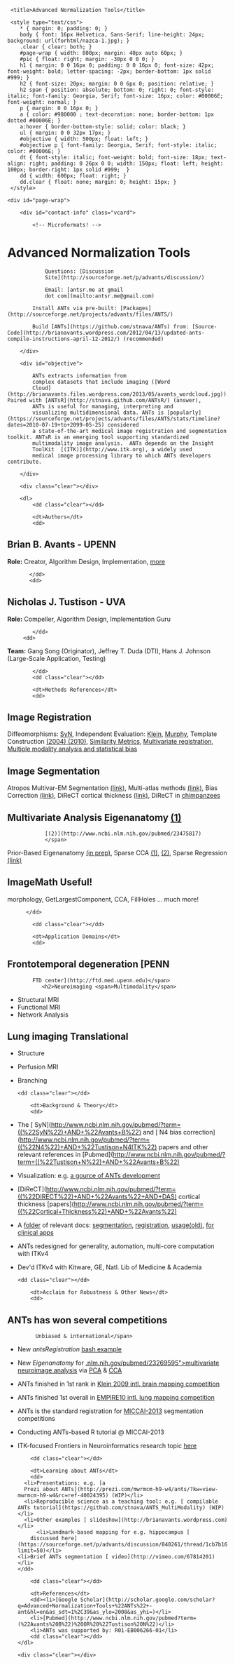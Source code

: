 <!DOCTYPE html PUBLIC "-//W3C//DTD XHTML 1.0 Strict//EN"
"http://www.w3.org/TR/xhtml1/DTD/xhtml1-strict.dtd">

<html xmlns="http://www.w3.org/1999/xhtml" xml:lang="en" lang="en">

<head>
     <meta http-equiv="Content-Type" content="text/html; charset=utf-8"/>

     <title>Advanced Normalization Tools</title>

     <style type="text/css">
        * { margin: 0; padding: 0; }
        body { font: 16px Helvetica, Sans-Serif; line-height: 24px; background: url(forhtml/nazca-1.jpg); }
        .clear { clear: both; }
        #page-wrap { width: 800px; margin: 40px auto 60px; }
        #pic { float: right; margin: -30px 0 0 0; }
        h1 { margin: 0 0 16px 0; padding: 0 0 16px 0; font-size: 42px; font-weight: bold; letter-spacing: -2px; border-bottom: 1px solid #999; }
        h2 { font-size: 20px; margin: 0 0 6px 0; position: relative; }
        h2 span { position: absolute; bottom: 0; right: 0; font-style: italic; font-family: Georgia, Serif; font-size: 16px; color: #00006E; font-weight: normal; }
        p { margin: 0 0 16px 0; }
        a { color: #980000 ; text-decoration: none; border-bottom: 1px dotted #00006E; }
        a:hover { border-bottom-style: solid; color: black; }
        ul { margin: 0 0 32px 17px; }
        #objective { width: 500px; float: left; }
        #objective p { font-family: Georgia, Serif; font-style: italic; color: #00006E; }
        dt { font-style: italic; font-weight: bold; font-size: 18px; text-align: right; padding: 0 26px 0 0; width: 150px; float: left; height: 100px; border-right: 1px solid #999;  }
        dd { width: 600px; float: right; }
        dd.clear { float: none; margin: 0; height: 15px; }
     </style>
</head>

<body>

    <div id="page-wrap">

        <div id="contact-info" class="vcard">

            <!-- Microformats! -->

# Advanced Normalization Tools

                Questions: [Discussion
                Site](http://sourceforge.net/p/advants/discussion/)

                Email: [antsr.me at gmail
                dot com](mailto:antsr.me@gmail.com)

	        Install ANTs via pre-built: [Packages](http://sourceforge.net/projects/advants/files/ANTS/)

	        Build [ANTs](https://github.com/stnava/ANTs) from: [Source-Code](http://brianavants.wordpress.com/2012/04/13/updated-ants-compile-instructions-april-12-2012/) (recommended)

        </div>

        <div id="objective">

            ANTs extracts information from
            complex datasets that include imaging ([Word
            Cloud](http://brianavants.files.wordpress.com/2013/05/avants_wordcloud.jpg)).  Paired with [ANTsR](http://stnava.github.com/ANTsR/) (answer),
            ANTs is useful for managing, interpreting and
            visualizing multidimensional data. ANTs is [popularly](https://sourceforge.net/projects/advants/files/ANTS/stats/timeline?dates=2010-07-19+to+2099-05-25) considered
            a state-of-the-art medical image registration and segmentation toolkit. ANTsR is an emerging tool supporting standardized
            multimodality image analysis.  ANTs depends on the Insight
            ToolKit  [(ITK)](http://www.itk.org), a widely used  
            medical image processing library to which ANTs developers contribute.

        </div>

        <div class="clear"></div>

        <dl>
            <dd class="clear"></dd>

            <dt>Authors</dt>
            <dd>

## Brian B. Avants - UPENN

**Role:** Creator, Algorithm Design,
            Implementation, [more](http://stnava.github.io/Resume/)

           </dd>
           <dd>

## Nicholas J. Tustison - UVA

**Role:** Compeller, Algorithm Design,
            Implementation Guru

            </dd>
	     <dd>

**Team:** Gang Song (Originator),
            Jeffrey T. Duda (DTI), Hans J. Johnson (Large-Scale
            Application, Testing)

            </dd>
            <dd class="clear"></dd>

            <dt>Methods References</dt>
            <dd>

## Image Registration

Diffeomorphisms: [SyN](http://www.ncbi.nlm.nih.gov/pubmed/17659998),
            Independent Evaluation: [Klein](http://www.ncbi.nlm.nih.gov/pubmed/19195496),
	      [Murphy](http://www.ncbi.nlm.nih.gov/pubmed/21632295),
	      Template Construction
	      [(2004)](http://www.ncbi.nlm.nih.gov/pubmed/15501083)[ (2010)](http://www.ncbi.nlm.nih.gov/pubmed/19818860),
	      [Similarity
            Metrics](http://www.ncbi.nlm.nih.gov/pubmed/20851191),
	      [Multivariate
            registration](http://www.ncbi.nlm.nih.gov/pubmed/18995188),
	      [Multiple
            modality analysis and statistical bias](http://www.ncbi.nlm.nih.gov/pubmed/23151955)

## Image Segmentation

Atropos Multivar-EM Segmentation [(link)](http://www.ncbi.nlm.nih.gov/pubmed/21373993),
            Multi-atlas methods [(link)](http://www.ncbi.nlm.nih.gov/pubmed/21237273N4), Bias
                Correction [(link)](http://www.ncbi.nlm.nih.gov/pubmed/20378467),
                DiReCT cortical thickness [(link)](http://www.ncbi.nlm.nih.gov/pubmed/19150502),
            DiReCT in
            [chimpanzees](http://www.ncbi.nlm.nih.gov/pubmed/23516289)

## Multivariate Analysis <span>Eigenanatomy [(1)](http://www.ncbi.nlm.nih.gov/pubmed/23286132)
                [(2)](http://www.ncbi.nlm.nih.gov/pubmed/23475817)
                </span>

Prior-Based Eigenanatomy [(in
                prep)](http://www.ncbi.nlm.nih.gov/pubmed/?),
                Sparse CCA [(1)](http://www.ncbi.nlm.nih.gov/pubmed/20083207),
	      [(2)](http://www.ncbi.nlm.nih.gov/pubmed/20879247),
                Sparse Regression [(link)](http://link.springer.com/chapter/10.1007%2F978-3-642-38868-2_8)

## ImageMath <span>Useful!</span>

morphology, GetLargestComponent, CCA, FillHoles
                ... much more!

          </dd>

            <dd class="clear"></dd>

            <dt>Application Domains</dt>
            <dd>

## Frontotemporal degeneration <span>[PENN
            FTD center](http://ftd.med.upenn.edu)</span>
               <h2>Neuroimaging <span>Multimodality</span>

*   Structural MRI
*   Functional MRI
*   Network Analysis 

## Lung imaging <span>Translational</span>

*   Structure
*   Perfusion MRI
*   Branching 
           </dd>

	    <dd class="clear"></dd>

            <dt>Background & Theory</dt>
            <dd>

*   The [
            SyN](http://www.ncbi.nlm.nih.gov/pubmed/?term=((%22SyN%22)+AND+%22Avants+B%22) and [
            N4 bias correction](http://www.ncbi.nlm.nih.gov/pubmed/?term=((%22N4%22)+AND+%22Tustison+N4ITK%22) papers and other relevant references in [Pubmed](http://www.ncbi.nlm.nih.gov/pubmed/?term=((%22Tustison+N%22)+AND+%22Avants+B%22)
*   Visualization: e.g. [a gource of ANTs development](http://vimeo.com/66781467)
*   [DiReCT](http://www.ncbi.nlm.nih.gov/pubmed/?term=((%22DIRECT%22)+AND+%22Avants%22+AND+DAS) cortical thickness [papers](http://www.ncbi.nlm.nih.gov/pubmed/?term=((%22Cortical+Thickness%22)+AND+%22Avants%22)
*   A [folder](https://sourceforge.net/projects/advants/files/Documentation/)
            of relevant docs: [segmentation](http://sourceforge.net/projects/advants/files/Documentation/atropos.pdf/download),
            [registration](http://sourceforge.net/projects/advants/files/Documentation/antstheory.pdf/download),
            [usage(old)](http://sourceforge.net/projects/advants/files/Documentation/ants.pdf/download),
            [for
            clinical apps](http://sourceforge.net/projects/advants/files/Documentation/ANTSMethodologySummary.docx/download)
*   ANTs redesigned for generality, automation,
                multi-core computation with ITKv4
*   Dev'd ITKv4 with Kitware, GE, Natl. Lib of
                Medicine & Academia
            </dd>

	    <dd class="clear"></dd>

            <dt>Acclaim for Robustness & Other News</dt>
            <dd>

## ANTs has won several competitions<span>
	         Unbiased & international</span>

*   New _antsRegistration_ [bash example](https://github.com/stnava/ANTs/blob/master/Scripts/newAntsExample.sh)
*   New _Eigenanatomy_ for [.nlm.nih.gov/pubmed/23269595">multivariate
	         neuroimage analysis](http://www.ncbi</a) via [PCA](http://www.ncbi.nlm.nih.gov/pubmed/23286132) &
	         [CCA](http://www.ncbi.nlm.nih.gov/pubmed/20083207) </a>
*   ANTs finished in 1st rank in [Klein
	         2009 intl. brain mapping competition](http://www.ncbi.nlm.nih.gov/pubmed/19195496)
*   ANTs finished 1st overall in [
	         EMPIRE10 intl. lung mapping competition](http://www.ncbi.nlm.nih.gov/pubmed/21632295)
*   ANTs is the standard registration for
	         [MICCAI-2013](http://www.miccai2013.org/) segmentation competitions
*   Conducting ANTs-based R tutorial @ MICCAI-2013
*   ITK-focused Frontiers in
	         Neuroinformatics research topic [here](http://www.frontiersin.org/neuroinformatics/researchtopics/neuroinformatics_with_the_insi/1580)
          </dd>

            <dd class="clear"></dd>

            <dt>Learning about ANTs</dt>
            <dd>
	      <li>Presentations: e.g. [a
	      Prezi about ANTs](http://prezi.com/mwrmcm-h9-w4/ants/?kw=view-mwrmcm-h9-w4&rc=ref-40024395) (WIP)</li>
	      <li>Reproducible science as a teaching tool: e.g. [ compilable ANTs tutorial](https://github.com/stnava/ANTS_MultiModality) (WIP)</li>
	      <li>Other examples [ slideshow](http://brianavants.wordpress.com) </li>
              <li>Landmark-based mapping for e.g. hippocampus [
            discussed here](https://sourceforge.net/p/advants/discussion/840261/thread/1cb7b165/?limit=50)</li>
	    <li>Brief ANTs segmentation [ video](http://vimeo.com/67814201)</li>
	    </dd>

            <dd class="clear"></dd>

            <dt>References</dt>
            <dd><li>[Google Scholar](http://scholar.google.com/scholar?q=Advanced+Normalization+Tools+%22ANTs%22+-ant&hl=en&as_sdt=1%2C39&as_ylo=2008&as_yhi=)</li>            
            <li>[Pubmed](http://www.ncbi.nlm.nih.gov/pubmed?term=(%22Avants%20B%22)%20OR%20%22Tustison%20N%22)</li>            
            <li>ANTs was supported by: R01-EB006266-01</li>
            <dd class="clear"></dd>
        </dl>

        <div class="clear"></div>

    </div>

</body>

</html>

